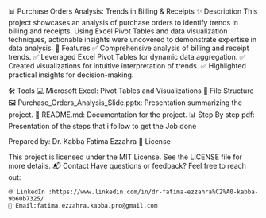 📊 Purchase Orders Analysis: Trends in Billing & Receipts
✨ Description
This project showcases an analysis of purchase orders to identify trends in billing and receipts. Using Excel Pivot Tables and data visualization techniques, actionable insights were uncovered to demonstrate expertise in data analysis.
🌟 Features
    ✅ Comprehensive analysis of billing and receipt trends.
    ✅ Leveraged Excel Pivot Tables for dynamic data aggregation.
    ✅ Created visualizations for intuitive interpretation of trends.
    ✅ Highlighted practical insights for decision-making.

🛠 Tools 
    💻 Microsoft Excel: Pivot Tables and Visualizations
📂 File Structure
    🖼 Purchase_Orders_Analysis_Slide.pptx: Presentation summarizing the project.
    📜 README.md: Documentation for the project.
    📊 Step By step pdf: Presentation of the steps that i follow to get the Job done

Prepared by: Dr. Kabba Fatima Ezzahra
📜 License

This project is licensed under the MIT License. See the LICENSE file for more details.
📬 Contact
Have questions or feedback? Feel free to reach out:

    🌐 LinkedIn :https://www.linkedin.com/in/dr-fatima-ezzahra%C2%A0-kabba-9b60b7325/
    📧 Email:fatima.ezzahra.kabba.pro@gmail.com
